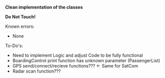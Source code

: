 **Clean implementation of the classes**

**Do Not Touch!**

Known errors:
+ None

To-Do's:
+ Need to implement Logic and adjust Code to be fully functional
+ BoardingControl print function has unknown parameter (PassengerList)
+ GPS send/connect/recieve functions??? <- Same for SatCom
+ Radar scan function???
